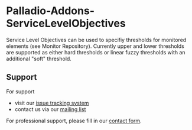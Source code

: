 # Palladio-Addons-ServiceLevelObjectives
Service Level Objectives can be used to specifiy thresholds for monitored elements (see Monitor Repository). Currently upper and lower thresholds are supported as either hard thresholds or linear fuzzy thresholds with an additional "soft" threshold.

## Support
For support
* visit our [issue tracking system](https://palladio-simulator.com/jira)
* contact us via our [mailing list](https://lists.ira.uni-karlsruhe.de/mailman/listinfo/palladio-dev)

For professional support, please fill in our [contact form](http://www.palladio-simulator.com/about_palladio/support/).
